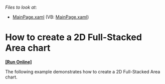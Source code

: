 <!-- default file list -->
*Files to look at*:

* [MainPage.xaml](./CS/FullStackedAreaChart/MainPage.xaml) (VB: [MainPage.xaml](./VB/FullStackedAreaChart/MainPage.xaml))
<!-- default file list end -->
# How to create a 2D Full-Stacked Area chart
<!-- run online -->
**[[Run Online]](https://codecentral.devexpress.com/e3693)**
<!-- run online end -->


<p>The following example demonstrates how to create a 2D Full-Stacked Area chart.</p><br />


<br/>


